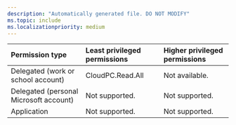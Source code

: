 ```yaml
---
description: "Automatically generated file. DO NOT MODIFY"
ms.topic: include
ms.localizationpriority: medium
---
```


|Permission type|Least privileged permissions|Higher privileged permissions|
|:---|:---|:---|
|Delegated (work or school account)|CloudPC.Read.All|Not available.|
|Delegated (personal Microsoft account)|Not supported.|Not supported.|
|Application|Not supported.|Not supported.|